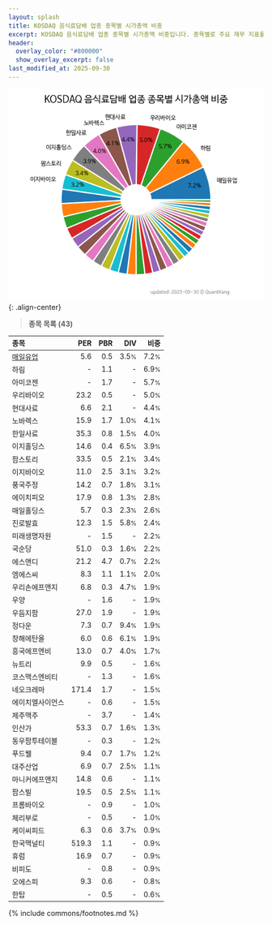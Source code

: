 ```yaml
---
layout: splash
title: KOSDAQ 음식료담배 업종 종목별 시가총액 비중
excerpt: KOSDAQ 음식료담배 업종 종목별 시가총액 비중입니다. 종목별로 주요 재무 지표를 함께 표시합니다.
header:
  overlay_color: "#800000"
  show_overlay_excerpt: false
last_modified_at: 2025-09-30
---
```



![KOSDAQ 음식료담배 업종 종목별 시가총액 비중](/stats/sector/images/kosdaq_업종_음식료담배_종목.png){: .align-center}


> **종목 목록 (43)**<a id="list"></a>

| **종목** | **PER** | **PBR** | **DIV** | **비중** |
| :------- | ------: | ------: | ------: | -------: |
| [매일유업](/267980/) | 5.6 | 0.5 | 3.5<small>%</small> | 7.2<small>%</small> |
| 하림 | - | 1.1 | - | 6.9<small>%</small> |
| 아미코젠 | - | 1.7 | - | 5.7<small>%</small> |
| 우리바이오 | 23.2 | 0.5 | - | 5.0<small>%</small> |
| 현대사료 | 6.6 | 2.1 | - | 4.4<small>%</small> |
| 노바렉스 | 15.9 | 1.7 | 1.0<small>%</small> | 4.1<small>%</small> |
| 한일사료 | 35.3 | 0.8 | 1.5<small>%</small> | 4.0<small>%</small> |
| 이지홀딩스 | 14.6 | 0.4 | 6.5<small>%</small> | 3.9<small>%</small> |
| 팜스토리 | 33.5 | 0.5 | 2.1<small>%</small> | 3.4<small>%</small> |
| 이지바이오 | 11.0 | 2.5 | 3.1<small>%</small> | 3.2<small>%</small> |
| 풍국주정 | 14.2 | 0.7 | 1.8<small>%</small> | 3.1<small>%</small> |
| 에이치피오 | 17.9 | 0.8 | 1.3<small>%</small> | 2.8<small>%</small> |
| 매일홀딩스 | 5.7 | 0.3 | 2.3<small>%</small> | 2.6<small>%</small> |
| 진로발효 | 12.3 | 1.5 | 5.8<small>%</small> | 2.4<small>%</small> |
| 미래생명자원 | - | 1.5 | - | 2.2<small>%</small> |
| 국순당 | 51.0 | 0.3 | 1.6<small>%</small> | 2.2<small>%</small> |
| 에스앤디 | 21.2 | 4.7 | 0.7<small>%</small> | 2.2<small>%</small> |
| 엠에스씨 | 8.3 | 1.1 | 1.1<small>%</small> | 2.0<small>%</small> |
| 우리손에프앤지 | 6.8 | 0.3 | 4.7<small>%</small> | 1.9<small>%</small> |
| 우양 | - | 1.6 | - | 1.9<small>%</small> |
| 우듬지팜 | 27.0 | 1.9 | - | 1.9<small>%</small> |
| 정다운 | 7.3 | 0.7 | 9.4<small>%</small> | 1.9<small>%</small> |
| 창해에탄올 | 6.0 | 0.6 | 6.1<small>%</small> | 1.9<small>%</small> |
| 흥국에프엔비 | 13.0 | 0.7 | 4.0<small>%</small> | 1.7<small>%</small> |
| 뉴트리 | 9.9 | 0.5 | - | 1.6<small>%</small> |
| 코스맥스엔비티 | - | 1.3 | - | 1.6<small>%</small> |
| 네오크레마 | 171.4 | 1.7 | - | 1.5<small>%</small> |
| 에이치엘사이언스 | - | 0.6 | - | 1.5<small>%</small> |
| 제주맥주 | - | 3.7 | - | 1.4<small>%</small> |
| 인산가 | 53.3 | 0.7 | 1.6<small>%</small> | 1.3<small>%</small> |
| 동우팜투테이블 | - | 0.3 | - | 1.2<small>%</small> |
| 푸드웰 | 9.4 | 0.7 | 1.7<small>%</small> | 1.2<small>%</small> |
| 대주산업 | 6.9 | 0.7 | 2.5<small>%</small> | 1.1<small>%</small> |
| 마니커에프앤지 | 14.8 | 0.6 | - | 1.1<small>%</small> |
| 팜스빌 | 19.5 | 0.5 | 2.5<small>%</small> | 1.1<small>%</small> |
| 프롬바이오 | - | 0.9 | - | 1.0<small>%</small> |
| 체리부로 | - | 0.5 | - | 1.0<small>%</small> |
| 케이씨피드 | 6.3 | 0.6 | 3.7<small>%</small> | 0.9<small>%</small> |
| 한국맥널티 | 519.3 | 1.1 | - | 0.9<small>%</small> |
| 휴럼 | 16.9 | 0.7 | - | 0.9<small>%</small> |
| 비피도 | - | 0.8 | - | 0.9<small>%</small> |
| 오에스피 | 9.3 | 0.6 | - | 0.8<small>%</small> |
| 한탑 | - | 0.5 | - | 0.6<small>%</small> |

{% include commons/footnotes.md %}